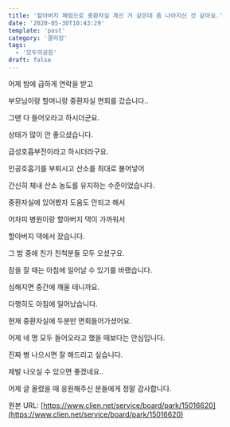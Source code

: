 ```yaml
---
title: '할아버지 폐렴으로 중환자실 계신 거 같은데 좀 나아지신 것 같아요.'
date: '2020-05-30T10:43:29'
template: 'post'
category: '클리앙'
tags: 
  - '모두의공원'
draft: false
---
```


어제 밤에 급하게 연락을 받고

부모님이랑 할머니랑 중환자실 면회를 갔습니다..

그땐 다 들어오라고 하시더군요.

상태가 많이 안 좋으셨습니다.

급성호흡부전이라고 하시더라구요.

인공호흡기를 부퇴시고 산소를 최대로 불어넣어

간신히 체내 산소 농도를 유지하는 수준이었습니다.

중환자실에 있어봤자 도움도 안되고 해서

어차피 병원이랑 할아버지 댁이 가까워서

할아버지 댁에서 잤습니다.

그 밤 중에 친가 친척분들 모두 오셨구요.

잠을 잘 때는 아침에 일어날 수 있기를 바랬습니다.

심해지면 중간에 깨울 테니까요.

다행히도 아침에 일어났습니다.

현재 중환자실에 두분만 면회들어가셨어요.

어제 네 명 모두 들어오라고 했을 때보다는 안심입니다.

진짜 병 나으시면 잘 해드리고 싶습니다.

제발 나오실 수 있으면 좋겠네요..

어제 글 올렸을 때 응원해주신 분들에게 정말 감사합니다.

원본 URL: [https://www.clien.net/service/board/park/15016620](https://www.clien.net/service/board/park/15016620)